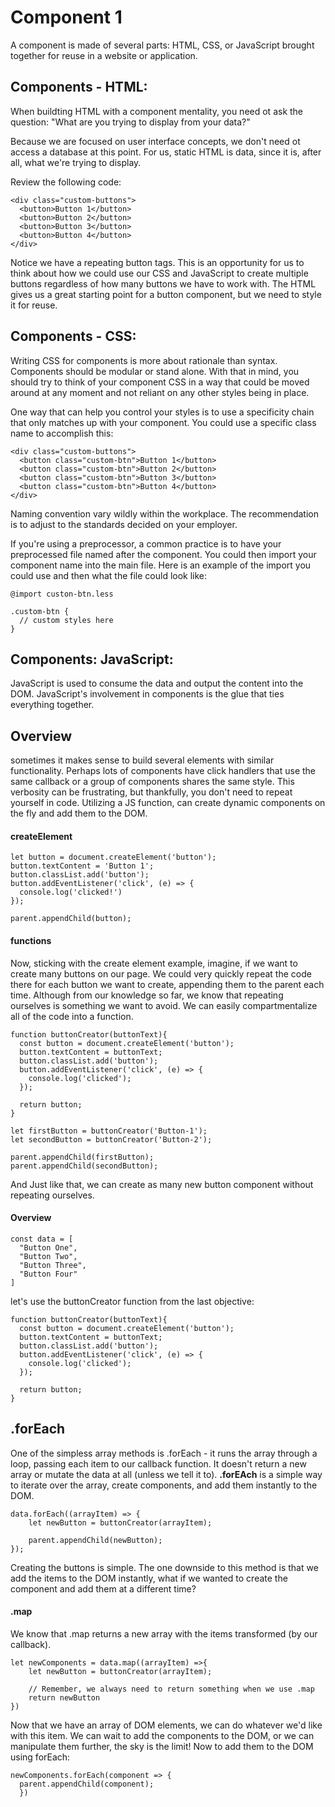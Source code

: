 # Component 1

A component is made of several parts: HTML, CSS, or JavaScript brought together for reuse in a website or application.

## Components - HTML:

When buildting HTML with a component mentality, you need ot ask the question: "What are you trying to display from your data?"

Because we are focused on user interface concepts, we don't need ot access a database at this point. For us, static HTML is data, since it is, after all, what we're trying to display.


Review the following code:

```
<div class="custom-buttons">
  <button>Button 1</button>
  <button>Button 2</button>
  <button>Button 3</button>
  <button>Button 4</button>
</div>
```

Notice we have a repeating button tags. This is an opportunity for us to think about how we could use our CSS and JavaScript to create multiple buttons regardless of how many buttons we have to work with. The HTML gives us a great starting point for a button component, but we need to style it for reuse.

## Components - CSS:

Writing CSS for components is more about rationale than syntax. Components should be modular or stand alone. With that in mind, you should try to think of your component CSS in a way that could be moved around at any moment and not reliant on any other styles being in place.

One way that can help you control your styles is to use a specificity chain that only matches up with your component. You could use a specific class name to accomplish this:

```
<div class="custom-buttons">
  <button class="custom-btn">Button 1</button>
  <button class="custom-btn">Button 2</button>
  <button class="custom-btn">Button 3</button>
  <button class="custom-btn">Button 4</button>
</div>
```

Naming convention vary wildly within the workplace. The recommendation is to adjust to the standards decided on your employer.

If you're using a preprocessor, a common practice is to have your preprocessed file named after the component. You could then import your component name into the main file. Here is an example of the import you could use and then what the file could look like:

```
@import custon-btn.less

.custom-btn {
  // custom styles here
}
```

## Components: JavaScript:

JavaScript is used to consume the data and output the content into the DOM. JavaScript's involvement in components is the glue that ties everything together.


## Overview

sometimes it makes sense to build several elements with similar functionality. Perhaps lots of components have click handlers that use the same callback or a group of components shares the same style. This verbosity can be frustrating, but thankfully, you don't need to repeat yourself in code. Utilizing a JS function, can create dynamic components on the fly and add them to the DOM.


#### createElement

```
let button = document.createElement('button');
button.textContent = 'Button 1';
button.classList.add('button');
button.addEventListener('click', (e) => {
  console.log('clicked!')
});

parent.appendChild(button);
```

#### functions

Now, sticking with the create element example, imagine, if we want to create many buttons on our page. We could very quickly repeat the code there for each button we want to create, appending them to the parent each time. Although from our knowledge so far, we know that repeating ourselves is something we want to avoid. We can easily compartmentalize all of the code into a function.

```
function buttonCreator(buttonText){
  const button = document.createElement('button');
  button.textContent = buttonText;
  button.classList.add('button');
  button.addEventListener('click', (e) => {
    console.log('clicked');
  });

  return button;
}

let firstButton = buttonCreator('Button-1');
let secondButton = buttonCreator('Button-2');

parent.appendChild(firstButton);
parent.appendChild(secondButton);

```

And Just like that, we can create as many new button component without repeating ourselves.

#### Overview

```
const data = [
  "Button One",
  "Button Two",
  "Button Three",
  "Button Four"
]
```

let's use the buttonCreator function from the last objective:

```
function buttonCreator(buttonText){
  const button = document.createElement('button');
  button.textContent = buttonText;
  button.classList.add('button');
  button.addEventListener('click', (e) => {
    console.log('clicked');
  });

  return button;
}
```

## .forEach

One of the simpless array methods is .forEach - it runs the array through a loop, passing each item to our callback function. It doesn't return a new array or mutate the data at all (unless we tell it to). **.forEAch** is a simple way to iterate over the array, create components, and add them instantly to the DOM.

```
data.forEach((arrayItem) => {
    let newButton = buttonCreator(arrayItem);

    parent.appendChild(newButton);
});
```

Creating the buttons is simple. The one downside to this method is that we add the items to the DOM instantly, what if we wanted to create the component and add them at a different time?

#### .map

We know that .map returns a new array with the items transformed (by our callback).

```
let newComponents = data.map((arrayItem) =>{
    let newButton = buttonCreator(arrayItem);

    // Remember, we always need to return something when we use .map
    return newButton
})
```

Now that we have an array of DOM elements, we can do whatever we'd like with this item. We can wait to add the components to the DOM, or we can manipulate them further, the sky is the limit! Now to add them to the DOM using forEach:

```
newComponents.forEach(component => {
  parent.appendChild(component);
  })
```
